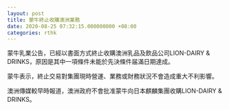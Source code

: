 ```yaml
---
layout: post
title: 蒙牛終止收購澳洲業務
date: 2020-08-25 07:32:15.000000000 +08:00
categories: rthk
---
```


蒙牛乳業公告，已經以書面方式終止收購澳洲乳品及飲品公司LION-DAIRY & DRINKS，原因是其中一項條件未能於先決條件届滿日期達成。

蒙牛表示，終止交易對集團現時營運、業務或財務狀況不會造成重大不利影響。

澳洲傳媒較早時報道，澳洲政府不會批准蒙牛向日本麒麟集團收購LION-DAIRY & DRINKS。
